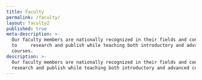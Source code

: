 ```yaml
---
title: Faculty
permalink: /faculty/
layout: faculty2
published: true
meta-description: >-
  Our faculty members are nationally recognized in their fields and continue
  to     research and publish while teaching both introductory and advanced
  courses.
description: >-
  Our faculty members are nationally recognized in their fields and continue to
  research and publish while teaching both introductory and advanced courses.
---
```

